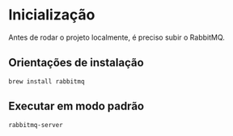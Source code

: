 # Inicialização #

Antes de rodar o projeto localmente, é preciso subir o RabbitMQ.

## Orientações de instalação ##

    brew install rabbitmq
    
## Executar em modo padrão ##

    rabbitmq-server